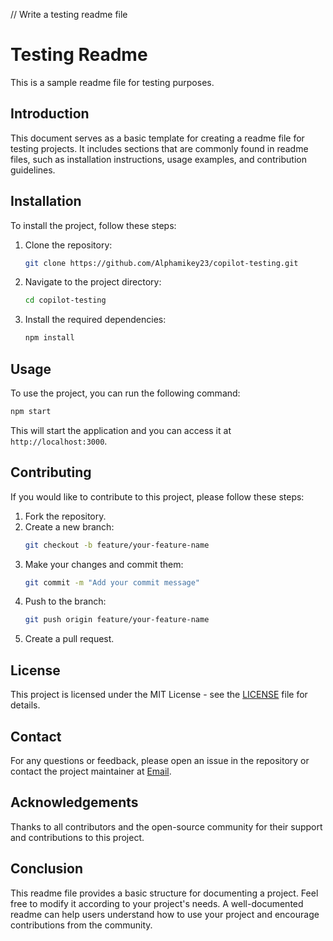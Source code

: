// Write a testing readme file 
# Testing Readme    
This is a sample readme file for testing purposes.
## Introduction
This document serves as a basic template for creating a readme file for testing projects. It includes sections that are commonly found in readme files, such as installation instructions, usage examples, and contribution guidelines.
## Installation
To install the project, follow these steps:
1. Clone the repository:
    ``` bash
    git clone https://github.com/Alphamikey23/copilot-testing.git
    ```
2. Navigate to the project directory:
    ``` bash
    cd copilot-testing
    ```
3. Install the required dependencies:
    ``` bash
    npm install
    ```
## Usage
To use the project, you can run the following command:
``` bash
npm start
```
This will start the application and you can access it at `http://localhost:3000`.
## Contributing
If you would like to contribute to this project, please follow these steps:
1. Fork the repository.
2. Create a new branch:
    ``` bash
    git checkout -b feature/your-feature-name
    ```
3. Make your changes and commit them:
    ``` bash
    git commit -m "Add your commit message"
    ```
4. Push to the branch:
    ``` bash
    git push origin feature/your-feature-name
    ```
5. Create a pull request.           

## License
This project is licensed under the MIT License - see the [LICENSE](LICENSE) file for details.
## Contact
For any questions or feedback, please open an issue in the repository or contact the project maintainer at [Email](mailto:jaykumarryan@outlook.com).    

## Acknowledgements
Thanks to all contributors and the open-source community for their support and contributions to this project.           

## Conclusion
This readme file provides a basic structure for documenting a project. Feel free to modify it according to your project's needs. A well-documented readme can help users understand how to use your project and encourage contributions from the community.
